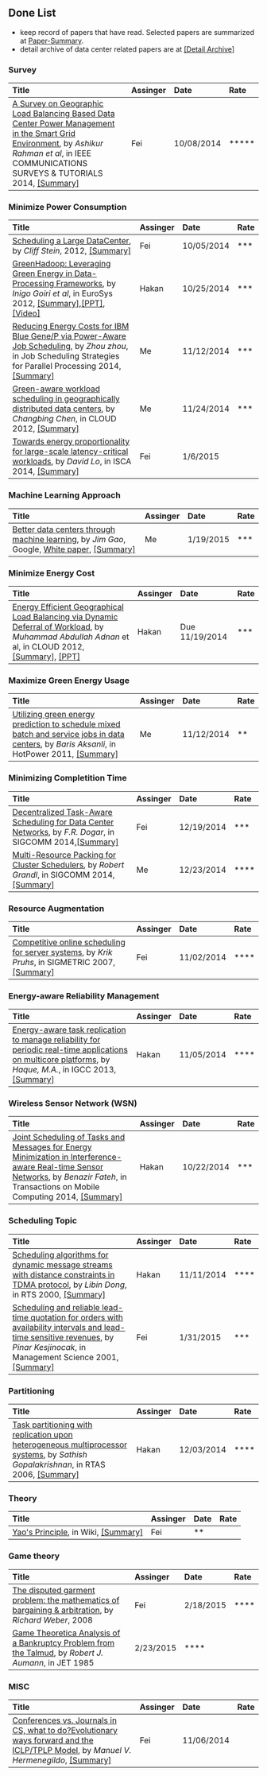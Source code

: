 Done List
---

- keep record of papers that have read. Selected papers are summarized at [Paper-Summary](https://github.com/hxwang/GreenDC-Summary/blob/master/README.md).
- detail archive of data center related papers are at [[Detail Archive]](./paperArchive.xlsx)

### Survey
| Title| Assinger| Date| Rate|
|:-----|:--------|:----|:----|
|[A Survey on Geographic Load Balancing Based Data Center Power Management in the Smart Grid Environment](http://ieeexplore.ieee.org/stamp/stamp.jsp?tp=&arnumber=6578864), by *Ashikur Rahman et al*, in IEEE COMMUNICATIONS SURVEYS & TUTORIALS 2014, [[Summary]](../papers/RahmanLK14_Survey-Geo-LoadBalancing.md)| Fei| 10/08/2014| *****|

### Minimize Power Consumption
| Title| Assinger| Date| Rate|
|:-----|:--------|:----|:----|
|[Scheduling a Large DataCenter](http://www.nii.ac.jp/shonan/seminar011/files/2012/02/stein.pdf), by *Cliff Stein*, 2012, [[Summary]](https://github.com/hxwang/GreenDC-Summary/blob/master/papers/Stein12_Scheduling-a-DataCenter.md)| Fei| 10/05/2014 |***|
|[GreenHadoop: Leveraging Green Energy in Data-Processing Frameworks](http://dl.acm.org/citation.cfm?id=2168843), by *Inigo Goiri et al*, in EuroSys 2012, [[Summary]](../papers/GoiriL12_GreenHadoop.md),[[PPT]](../file/GreenHadoop.pptm), [[Video]](https://www.youtube.com/watch?v=MiDxApkMrCI&feature=youtu.be) | Hakan | 10/25/2014|  ***|
| [Reducing Energy Costs for IBM Blue Gene/P via Power-Aware Job Scheduling](http://link.springer.com/chapter/10.1007%2F978-3-662-43779-7_6), by *Zhou zhou*, in Job Scheduling Strategies for Parallel Processing 2014, [[Summary]](../papers/ZhouLTD14-IBM-power-aware.md)| Me|11/12/2014|  ***|
| [Green-aware workload scheduling in geographically distributed data centers](http://dl.acm.org/citation.cfm?id=2469301), by *Changbing Chen*, in CLOUD 2012, [[Summary]](../papers/ChenHT12-greenAware-geo-schedule.md) | Me| 11/24/2014|***|
|[Towards energy proportionality for large-scale latency-critical workloads](http://dl.acm.org/citation.cfm?id=2665718), by *David Lo*, in ISCA 2014, [[Summary]](../papers/LoCGBK14-energy-proportionality.md)| Fei| 1/6/2015|

### Machine Learning Approach
| Title| Assinger| Date| Rate|
|:-----|:--------|:----|:----|
|[Better data centers through machine learning](http://googleblog.blogspot.com/2014/05/better-data-centers-through-machine.html), by *Jim Gao*, Google, [White paper](https://docs.google.com/a/google.com/viewer?url=www.google.com/about/datacenters/efficiency/internal/assets/machine-learning-applicationsfor-datacenter-optimization-finalv2.pdf), [[Summary]](../papers/Gao14-ml-improve-dc.md)| Me| 1/19/2015| ***|

### Minimize Energy Cost
| Title| Assinger| Date| Rate|
|:-----|:--------|:----|:----|
|[Energy Efficient Geographical Load Balancing via Dynamic Deferral of Workload](http://ieeexplore.ieee.org/stamp/stamp.jsp?tp=&arnumber=6253505), by *Muhammad Abdullah Adnan* et al, in CLOUD 2012, [[Summary]](../papers/AdnanS12_dynamic-deferral-geoDC.md), [[PPT]](./Adnan12-EEGLB.pptm)| Hakan| Due 11/19/2014|***|

### Maximize Green Energy Usage
| Title| Assinger| Date| Rate|
|:-----|:--------|:----|:----|
| [Utilizing green energy prediction to schedule mixed batch and service jobs in data centers](http://dl.acm.org/citation.cfm?id=2039257), by *Baris Aksanli*, in HotPower 2011, [[Summary]](../papers/AksanliVZR11_mixed-batch-service.md)| Me| 11/12/2014| **|

### Minimizing Completition Time
| Title| Assinger| Date| Rate|
|:-----|:--------|:----|:----|
|[Decentralized Task-Aware Scheduling for Data Center Networks](http://research.microsoft.com/apps/pubs/default.aspx?id=215429), by *F.R. Dogar*, in SIGCOMM 2014,[[Summary]](../papers/DogarK14_SIGCOMM_Decentralized-TaskScheduling-for-DCN.md)| Fei | 12/19/2014| ***|
|[Multi-Resource Packing for Cluster Schedulers](http://dl.acm.org/citation.cfm?id=2626334), by *Robert Grandl*, in SIGCOMM 2014, [[Summary]](../papers/GrandlAKRA14_multi-resource-packing.md)| Me| 12/23/2014| **** |

### Resource Augmentation
| Title| Assinger| Date| Rate|
|:-----|:--------|:----|:----|
|[Competitive online scheduling for server systems](http://dl.acm.org/citation.cfm?id=1243411), by *Krik Pruhs*, in SIGMETRIC 2007, [[Summary]](../papers/Pruhs07_competitive-online-scheduling.md)| Fei| 11/02/2014| ****|


### Energy-aware Reliability Management
| Title| Assinger| Date| Rate|
|:-----|:--------|:----|:----|
|[Energy-aware task replication to manage reliability for periodic real-time applications on multicore platforms](http://ieeexplore.ieee.org/xpls/abs_all.jsp?arnumber=6604518&tag=1), by *Haque, M.A.*, in IGCC 2013, [[Summary]](../papers/Haque13_energy-aware-task-replication.md)| Hakan|  11/05/2014|****|

### Wireless Sensor Network (WSN)
| Title| Assinger| Date| Rate|
|:-----|:--------|:----|:----|
| [Joint Scheduling of Tasks and Messages for Energy Minimization in Interference-aware Real-time Sensor Networks](http://www.computer.org/csdl/trans/tm/preprint/06547140.pdf), by *Benazir Fateh*, in Transactions on Mobile Computing 2014, [[Summary]](./papers/Fetah14_Tasks-Msg-Schedule.md)| Hakan| 10/22/2014| ***|

### Scheduling Topic
| Title| Assinger| Date| Rate|
|:-----|:--------|:----|:----|
|[Scheduling algorithms for dynamic message streams with distance constraints in TDMA protocol](http://ieeexplore.ieee.org/stamp/stamp.jsp?tp=&arnumber=854012), by *Libin Dong*, in RTS 2000, [[Summary]](../papers/Dong00-schedule-dynamic-msg-tdma.md)| Hakan| 11/11/2014| ****|
|[Scheduling and reliable lead-time quotation for orders with availability intervals and lead-time sensitive revenues](http://dl.acm.org/citation.cfm?id=969986.969999), by *Pinar Kesjinocak*, in Management Science 2001, [[Summary]](./quotation-model.md)| Fei| 1/31/2015| ***|


### Partitioning
| Title| Assinger| Date| Rate|
|:-----|:--------|:----|:----|
[Task partitioning with replication upon heterogeneous multiprocessor systems](http://ieeexplore.ieee.org/stamp/stamp.jsp?tp=&arnumber=1613336), by *Sathish Gopalakrishnan*, in RTAS 2006, [[Summary]](../papers/GoC06-partition-heteregeous.md)|Hakan| 12/03/2014|****|


### Theory
| Title| Assinger| Date| Rate|
|:-----|:--------|:----|:----|
|[Yao's Principle](http://en.wikipedia.org/wiki/Yao's_principle), in Wiki, [[Summary]](../papers/yao-principle.md)| Fei| **|

### Game theory
| Title| Assinger| Date| Rate|
|:-----|:--------|:----|:----|
| [The disputed garment problem: the mathematics of bargaining & arbitration](http://www.statslab.cam.ac.uk/~rrw1/talks/mmp08.pdf), by *Richard Weber*, 2008| Fei| 2/18/2015| ****|
| [Game Theoretica Analysis of a Bankruptcy Problem from the Talmud](http://www.sciencedirect.com/science/article/pii/0022053185901024), by *Robert J. Aumann*, in JET 1985| 2/23/2015| ****|

### MISC
| Title| Assinger| Date| Rate|
|:-----|:--------|:----|:----|
|[Conferences vs. Journals in CS, what to do?Evolutionary ways forward and the ICLP/TPLP Model](http://www.dagstuhl.de/mat/Files/12/12452/12452.HermenegildoManuel.Paper.pdf), by *Manuel V. Hermenegildo*, [[Summary]](../papers/Hermenegildo-paper-publish.md)| Fei | 11/06/2014| |

